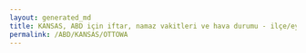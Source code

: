 ```yaml
---
layout: generated_md
title: KANSAS, ABD için iftar, namaz vakitleri ve hava durumu - ilçe/eyalet seç
permalink: /ABD/KANSAS/OTTOWA
---
```


<script type="text/javascript">
  var country = ABD;
  var city = KANSAS;
  var state = OTTOWA;
  var lat = 72;
  var lon = 21;
</script>
